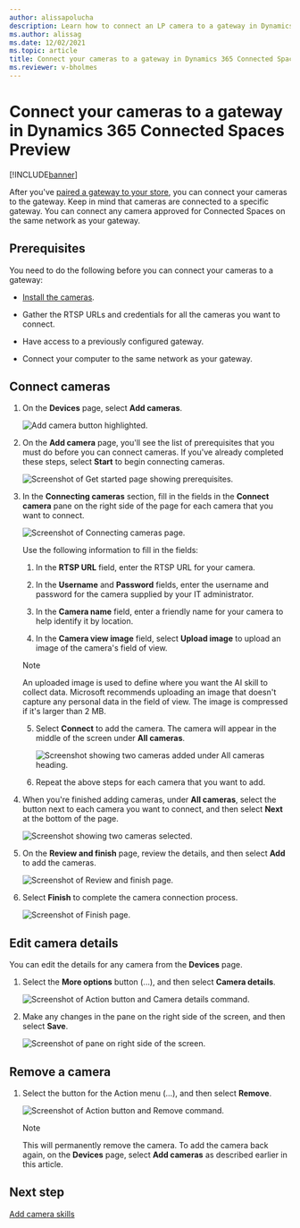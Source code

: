 ```yaml
---
author: alissapolucha
description: Learn how to connect an LP camera to a gateway in Dynamics 365 Connected Spaces Preview
ms.author: alissag
ms.date: 12/02/2021
ms.topic: article
title: Connect your cameras to a gateway in Dynamics 365 Connected Spaces Preview
ms.reviewer: v-bholmes
---
```


# Connect your cameras to a gateway in Dynamics 365 Connected Spaces Preview 

[!INCLUDE[banner](includes/banner.md)]

After you've [paired a gateway to your store](ase-connect.md), you can connect your cameras to the gateway. Keep in mind that cameras are connected to a specific gateway. You can connect any camera approved for Connected Spaces on the same network as your gateway.

## Prerequisites

You need to do the following before you can connect your cameras to a gateway:

- [Install the cameras](install-cameras.md).

- Gather the RTSP URLs and credentials for all the cameras you want to connect.

- Have access to a previously configured gateway.

- Connect your computer to the same network as your gateway.

## Connect cameras

1. On the **Devices** page, select **Add cameras**. 

    ![Add camera button highlighted.](media/add-camera-command.jpg "Add camera button highlighted")
    
2. On the **Add camera** page, you'll see the list of prerequisites that you must do before you can connect cameras. If you've already completed these steps, select **Start** to begin connecting cameras. 

    ![Screenshot of Get started page showing prerequisites.](media/add-camera-prerequisites.jpg "Screenshot of Get started page showing prerequisites")    
 
3. In the **Connecting cameras** section, fill in the fields in the **Connect camera** pane on the right side of the page for each camera that you want to connect.

    ![Screenshot of Connecting cameras page.](media/connecting-cameras-page.jpg "Screenshot of Connecting cameras page")

    Use the following information to fill in the fields:

    1. In the **RTSP URL** field, enter the RTSP URL for your camera.

    2. In the **Username** and **Password** fields, enter the username and password for the camera supplied by your IT administrator.

    3. In the **Camera name** field, enter a friendly name for your camera to help identify it by location. 

    4. In the **Camera view image** field, select **Upload image** to upload an image of the camera's field of view.
    
     > [!NOTE]
     > An uploaded image is used to define where you want the AI skill to collect data. Microsoft recommends uploading an image that doesn't capture any personal data in the field of view. The image is compressed if it's larger than 2 MB.

    5. Select **Connect** to add the camera. The camera will appear in the middle of the screen under **All cameras**. 

       ![Screenshot showing two cameras added under All cameras heading.](media/cameras-added.jpg "Screenshot showing two cameras added under All cameras heading")

    6. Repeat the above steps for each camera that you want to add.

4. When you're finished adding cameras, under **All cameras**, select the button next to each camera you want to connect, and then select **Next** at the bottom of the page. 

    ![Screenshot showing two cameras selected.](media/selected-camera.jpg "Screenshot showing two cameras selected")
    
5. On the **Review and finish** page, review the details, and then select **Add** to add the cameras.

     ![Screenshot of Review and finish page.](media/cameras-review-finish.jpg "Screenshot of Review and finish page")
     
 6. Select **Finish** to complete the camera connection process.

    ![Screenshot of Finish page.](media/cameras-finish.jpg "Screenshot of Finish page")
    
## Edit camera details

You can edit the details for any camera from the **Devices** page. 

1. Select the **More options** button (...), and then select **Camera details**. 

    ![Screenshot of Action button and Camera details command.](media/camera-details.jpg "Screenshot of Action button and Camera details command")
    
2. Make any changes in the pane on the right side of the screen, and then select **Save**.

     ![Screenshot of pane on right side of the screen.](media/camera-details-edit.jpg "Screenshot of pane on right side of the screen")
     
## Remove a camera

1. Select the button for the Action menu (...), and then select **Remove**. 

    ![Screenshot of Action button and Remove command.](media/camera-details.jpg "Screenshot of Action button and Remove command")
    
    > [!NOTE]
    > This will permanently remove the camera. To add the camera back again, on the **Devices** page, select **Add cameras** as described earlier in this article. 

## Next step

[Add camera skills](cameras-add-skills.md)
